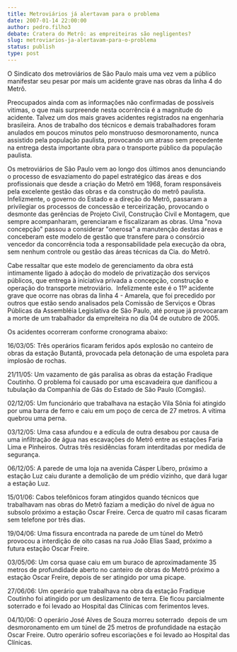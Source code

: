```yaml
---
title: Metroviários já alertavam para o problema
date: 2007-01-14 22:00:00
author: pedro.filho3
debate: Cratera do Metrô: as empreiteiras são negligentes?
slug: metroviarios-ja-alertavam-para-o-problema
status: publish 
type: post
---
```


O Sindicato dos metroviários de São Paulo mais uma vez vem a público manifestar seu pesar por mais um acidente grave nas obras da linha 4 do Metrô.  
  
Preocupados ainda com as informações não confirmadas de possíveis vitimas, o que mais surpreende nesta ocorrência é a magnitude do acidente. Talvez um dos mais graves acidentes registrados na engenharia brasileira. Anos de trabalho dos técnicos e demais trabalhadores foram anulados em poucos minutos pelo monstruoso desmoronamento, nunca assistido pela população paulista, provocando um atraso sem precedente na entrega desta importante obra para o transporte público da população paulista.  
  
Os metroviários de São Paulo vem ao longo dos últimos anos denunciando o processo de esvaziamento do papel estratégico das áreas e dos profissionais que desde a criação do Metrô em 1968, foram responsáveis pela excelente gestão das obras e da construção do metrô paulista. Infelizmente, o governo do Estado e a direção do Metrô, passaram a privilegiar os processos de concessão e terceirização, provocando o desmonte das gerências de Projeto Civil, Construção Civil e Montagem, que sempre acompanharam, gerenciaram e fiscalizaram as obras. Uma "nova concepção" passou a considerar "onerosa" a manutenção destas áreas e conceberam este modelo de gestão que transfere para o consórcio vencedor da concorrência toda a responsabilidade pela execução da obra, sem nenhum controle ou gestão das áreas técnicas da Cia. do Metrô.   
  
Cabe ressaltar que este modelo de gerenciamento da obra está intimamente ligado à adoção do modelo de privatização dos serviços públicos, que entrega à iniciativa privada a concepção, construção e operação do transporte metroviário.  Infelizmente este é o 11º acidente grave que ocorre nas obras da linha 4 - Amarela, que foi precedido por outros que estão sendo analisados pela Comissão de Serviços e Obras Públicas da Assembléia Legislativa de São Paulo, até porque já provocaram a morte de um trabalhador da empreiteira no dia 04 de outubro de 2005.   
  
Os acidentes ocorreram conforme cronograma abaixo:  
  
16/03/05: Três operários ficaram feridos após explosão no canteiro de obras da estação Butantã, provocada pela detonação de uma espoleta para implosão de rochas.   
  
21/11/05: Um vazamento de gás paralisa as obras da estação Fradique Coutinho. O problema foi causado por uma escavadeira que danificou a tubulação da Companhia de Gás do Estado de São Paulo (Comgás).  
  
02/12/05: Um funcionário que trabalhava na estação Vila Sônia foi atingido por uma barra de ferro e caiu em um poço de cerca de 27 metros. A vítima quebrou uma perna.    
  
03/12/05: Uma casa afundou e a edícula de outra desabou por causa de uma infiltração de água nas escavações do Metrô entre as estações Faria Lima e Pinheiros. Outras três residências foram interditadas por medida de segurança.    
  
06/12/05: A parede de uma loja na avenida Cásper Líbero, próximo a estação Luz caiu durante a demolição de um prédio vizinho, que dará lugar a estação Luz.    
  
15/01/06: Cabos telefônicos foram atingidos quando técnicos que trabalhavam nas obras do Metrô faziam a medição do nível de água no subsolo próximo a estação Oscar Freire. Cerca de quatro mil casas ficaram sem telefone por três dias.    
  
19/04/06: Uma fissura encontrada na parede de um túnel do Metrô provocou a interdição de oito casas na rua João Elias Saad, próximo a futura estação Oscar Freire.    
  
03/05/06: Um corsa quase caiu em um buraco de aproximadamente 35 metros de profundidade aberto no canteiro de obras do Metrô próximo a estação Oscar Freire, depois de ser atingido por uma picape.    
  
27/06/06: Um operário que trabalhava na obra da estação Fradique Coutinho foi atingido por um deslizamento de terra. Ele ficou parcialmente soterrado e foi levado ao Hospital das Clínicas com ferimentos leves.    
  
04/10/06: O operário José Alves de Souza morreu soterrado  depois de um desmoronamento em um túnel de 25 metros de profundidade na estação Oscar Freire. Outro operário sofreu escoriações e foi levado ao Hospital das Clínicas.    
  
  

